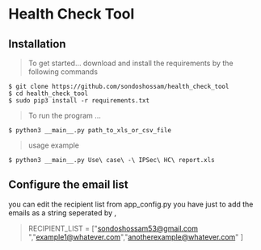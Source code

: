 # Health Check Tool
## Installation 
> To get started...
download and install the requirements by the following commands 
```shell
$ git clone https://github.com/sondoshossam/health_check_tool
$ cd health_check_tool
$ sudo pip3 install -r requirements.txt
```
> To run the program ...
```shell
$ python3 __main__.py path_to_xls_or_csv_file
```
> usage example 
```shell
$ python3 __main__.py Use\ case\ -\ IPSec\ HC\ report.xls
```
## Configure the email list 
you can edit the recipient list  from app_config.py you have just to add the emails as a string seperated by ,
> RECIPIENT_LIST = ["sondoshossam53@gmail.com ","example1@whatever.com","anotherexample@whatever.com" ]
